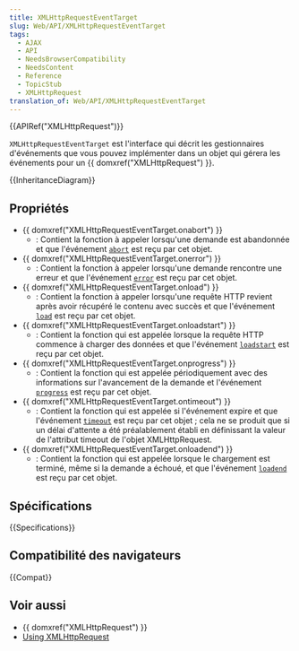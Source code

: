 ```yaml
---
title: XMLHttpRequestEventTarget
slug: Web/API/XMLHttpRequestEventTarget
tags:
  - AJAX
  - API
  - NeedsBrowserCompatibility
  - NeedsContent
  - Reference
  - TopicStub
  - XMLHttpRequest
translation_of: Web/API/XMLHttpRequestEventTarget
---
```


{{APIRef("XMLHttpRequest")}}

`XMLHttpRequestEventTarget` est l'interface qui décrit les gestionnaires d'événements que vous pouvez implémenter dans un objet qui gérera les événements pour un {{ domxref("XMLHttpRequest") }}.

{{InheritanceDiagram}}

## Propriétés

- {{ domxref("XMLHttpRequestEventTarget.onabort") }}
  - : Contient la fonction à appeler lorsqu'une demande est abandonnée et que l'événement [`abort`](/fr/docs/Web/API/XMLHttpRequest/abort_event) est reçu par cet objet.
- {{ domxref("XMLHttpRequestEventTarget.onerror") }}
  - : Contient la fonction à appeler lorsqu'une demande rencontre une erreur et que l'événement [`error`](/fr/docs/Web/API/XMLHttpRequest/error_event) est reçu par cet objet.
- {{ domxref("XMLHttpRequestEventTarget.onload") }}
  - : Contient la fonction à appeler lorsqu'une requête HTTP revient après avoir récupéré le contenu avec succès et que l'événement [`load`](/fr/docs/Web/API/XMLHttpRequest/load_event) est reçu par cet objet.
- {{ domxref("XMLHttpRequestEventTarget.onloadstart") }}
  - : Contient la fonction qui est appelée lorsque la requête HTTP commence à charger des données et que l'événement [`loadstart`](/fr/docs/Web/API/XMLHttpRequest/loadstart_event) est reçu par cet objet.
- {{ domxref("XMLHttpRequestEventTarget.onprogress") }}
  - : Contient la fonction qui est appelée périodiquement avec des informations sur l'avancement de la demande et l'événement [`progress`](/fr/docs/Web/API/XMLHttpRequest/progress_event) est reçu par cet objet.
- {{ domxref("XMLHttpRequestEventTarget.ontimeout") }}
  - : Contient la fonction qui est appelée si l'événement expire et que l'événement [`timeout`](/fr/docs/Web/API/XMLHttpRequest/timeout_event) est reçu par cet objet ; cela ne se produit que si un délai d'attente a été préalablement établi en définissant la valeur de l'attribut timeout de l'objet XMLHttpRequest.
- {{ domxref("XMLHttpRequestEventTarget.onloadend") }}
  - : Contient la fonction qui est appelée lorsque le chargement est terminé, même si la demande a échoué, et que l'événement [`loadend`](/fr/docs/Web/API/XMLHttpRequest/loadend_event) est reçu par cet objet.

## Spécifications

{{Specifications}}

## Compatibilité des navigateurs

{{Compat}}

## Voir aussi

- {{ domxref("XMLHttpRequest") }}
- [Using XMLHttpRequest](/en/DOM/XMLHttpRequest/Using_XMLHttpRequest)
